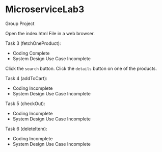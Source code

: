 # MicroserviceLab3

Group Project

Open the index.html File in a web browser.


Task 3 (fetchOneProduct):
 - Coding Complete
 - System Design Use Case Incomplete

Click the `search` button.
Click the `details` button on one of the products.


Task 4 (addToCart):
 - Coding Incomplete
 - System Design Use Case Incomplete
 
Task 5 (checkOut):
 - Coding Incomplete
 - System Design Use Case Incomplete
 
Task 6 (deleteItem):
 - Coding Incomplete
 - System Design Use Case Incomplete


